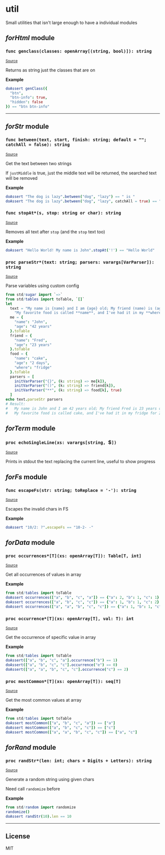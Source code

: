 # util

Small utilities that isn't large enough to have a individual modules

## _forHtml_ module

### `func genclass(classes: openArray[(string, bool)]): string`

<a href="https://thisago.github.io/util/util/forHtml.html#genClass%2CopenArray%5B%5D"><small>Source</small></a>

Returns as string just the classes that are on

**Example**

```nim
doAssert genClass({
  "btn",
  "btn-info": true,
  "hidden": false
}) == "btn btn-info"
```

---

## _forStr_ module

### `func between(text, start, finish: string; default = ""; catchAll = false): string`

<a href="https://thisago.github.io/util/util/forStr.html#between%2Cstring%2Cstring%2Cstring%2Cstring"><small>Source</small></a>

Get the text between two strings

If `justMiddle` is true, just the middle text will be returned, the searched text will be removed

**Example**

```nim
doAssert "The dog is lazy".between("dog", "lazy") == " is "
doAssert "The dog is lazy".between("dog", "lazy", catchAll = true) == "dog is lazy"
```

### `func stopAt*(s, stop: string or char): string`

<a href="https://thisago.github.io/util/util/forStr.html#stopAt%2C%2C"><small>Source</small></a>

Removes all text after `stop` (and the `stop` text too)

**Example**

```nim
doAssert "Hello World! My name is John".stopAt('!') == "Hello World"
```

### `proc parseStr*(text: string; parsers: varargs[VarParser]): string`

<a href="https://thisago.github.io/util/util/forStr.html#parseStr%2Cstring%2Cvarargs%5BVarParser%5D"><small>Source</small></a>

Parse variables using custom config

```nim
from std/sugar import `=>`
from std/tables import toTable, `[]`
let
  text = "My name is {name} and I am {age} old; My friend (name) is (age) old.\l" &
    "My favorite food is called **name**, and I've had it in my **where** for **age** now"
  me = {
    "name": "John",
    "age": "42 years"
  }.toTable
  friend = {
    "name": "Fred",
    "age": "23 years"
  }.toTable
  food = {
    "name": "cake",
    "age": "2 days",
    "where": "fridge"
  }.toTable
  parsers = [
    initVarParser("{}", (k: string) => me[k]),
    initVarParser("()", (k: string) => friend[k]),
    initVarParser("**", (k: string) => food[k], true)
  ]
echo text.parseStr parsers
# Result:
#   My name is John and I am 42 years old; My friend Fred is 23 years old.
#   My favorite food is called cake, and I've had it in my fridge for 2 days now
```

## _forTerm_ module

### `proc echoSingleLine(xs: varargs[string, `$`])`

<a href="https://thisago.github.io/util/util/forTerm.html#echoSingleLine%2Cvarargs%5Bstring%2C%5D"><small>Source</small></a>

Prints in stdout the text replacing the current line, useful to show progress

## _forFs_ module

### `func escapeFs(str: string; toReplace = '-'): string`

<a href="https://thisago.github.io/util/util/forFs.html#escapeFs%2Cstring%2Cchar"><small>Source</small></a>

Escapes the invalid chars in FS

**Example**

```nim
doAssert "10/2: ?".escapeFs == "10-2- -"
```

## _forData_ module

### `proc occurrences*[T](xs: openArray[T]): Table[T, int]`

<a href="https://thisago.github.io/util/util/forData.html#occurrences%2CopenArray%5BT%5D"><small>Source</small></a>

Get all occurrences of values in array

**Example**

```nim
from std/tables import toTable
doAssert occurrences(["a", "b", "c", "a"]) == {"a": 2, "b": 1, "c": 1}.toTable
doAssert occurrences(["a", "b", "c", "c"]) == {"a": 1, "b": 1, "c": 2}.toTable
doAssert occurrences(["a", "a", "b", "c", "c"]) == {"a": 1, "b": 1, "c": 2}.toTable
```

### `proc occurrence*[T](xs: openArray[T], val: T): int`

<a href="https://thisago.github.io/util/util/forData.html#occurrence%2CopenArray%5BT%5D%2CT"><small>Source</small></a>

Get the occurrence of specific value in array

**Example**

```nim
from std/tables import toTable
doAssert(["a", "b", "c", "a"].occurrence("b") == 1)
doAssert(["a", "b", "c", "c"].occurrence("e") == 0)
doAssert(["a", "a", "b", "c", "c"].occurrence("c") == 2)
```

### `proc mostCommon*[T](xs: openArray[T]): seq[T]`

<a href="https://thisago.github.io/util/util/forData.html#mostCommon%2CopenArray%5BT%5D"><small>Source</small></a>

Get the most common values at array

**Example**

```nim
from std/tables import toTable
doAssert mostCommon(["a", "b", "c", "a"]) == ["a"]
doAssert mostCommon(["a", "b", "c", "c"]) == ["c"]
doAssert mostCommon(["a", "a", "b", "c", "c"]) == ["a", "c"]
```

## _forRand_ module

### `proc randStr*(len: int; chars = Digits + Letters): string`

<a href="https://thisago.github.io/util/util/forRand.html#randStr%2Cint"><small>Source</small></a>

Generate a random string using given chars

Need call `randomize` before

**Example**

```nim
from std/random import randomize
randomize()
doAssert randStr(10).len == 10
```

---

## License

MIT
